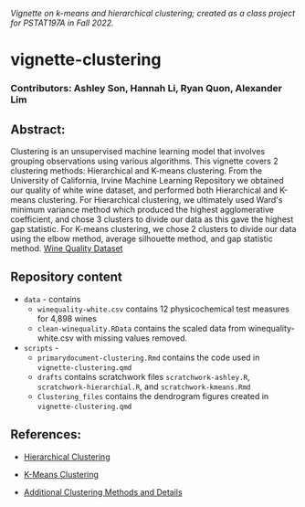*Vignette on k-means and hierarchical clustering; created as a class project for PSTAT197A in Fall 2022.*

# vignette-clustering


### Contributors: Ashley Son, Hannah Li, Ryan Quon, Alexander Lim

## Abstract: 

Clustering is an unsupervised machine learning model that involves grouping observations using various algorithms. This vignette covers 2 clustering methods: Hierarchical and K-means clustering. From the University of California, Irvine Machine Learning Repository we obtained our quality of white wine dataset, and performed both Hierarchical and K-means clustering. For Hierarchical clustering, we ultimately used Ward's minimum variance method which produced the highest agglomerative coefficient, and chose 3 clusters to divide our data as this gave the highest gap statistic. For K-means clustering, we chose 2 clusters to divide our data using the elbow method, average silhouette method, and gap statistic method. [Wine Quality Dataset](https://archive.ics.uci.edu/ml/datasets/Wine+Quality)

## Repository content

-   `data` - contains 
    -   `winequality-white.csv` contains 12 physicochemical test measures for 4,898 wines
    -   `clean-winequality.RData` contains the scaled data from winequality-white.csv with missing values removed.
-   `scripts` -
    -   `primarydocument-clustering.Rmd` contains the code used in `vignette-clustering.qmd`
    -   `drafts` contains scratchwork files `scratchwork-ashley.R`, `scratchwork-hierarchial.R`, and `scratchwork-kmeans.Rmd`
    -   `Clustering_files` contains the dendrogram figures created in `vignette-clustering.qmd`
    

## References:

-   [Hierarchical Clustering](https://www.statology.org/hierarchical-clustering-in-r/)

-   [K-Means Clustering](https://towardsdatascience.com/understanding-k-means-clustering-in-machine-learning-6a6e67336aa1)

-   [Additional Clustering Methods and Details](https://www.freecodecamp.org/news/8-clustering-algorithms-in-machine-learning-that-all-data-scientists-should-know/)
